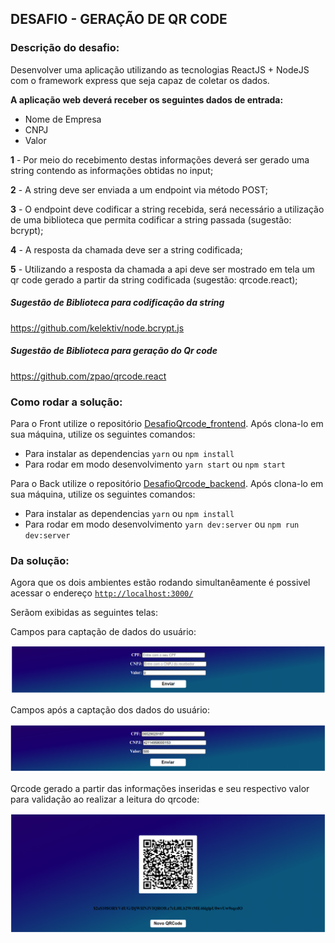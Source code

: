 ## DESAFIO - GERAÇÃO DE QR CODE

### Descrição do desafio: 
Desenvolver uma aplicação utilizando as tecnologias ReactJS + NodeJS com o framework express que seja capaz de coletar os dados.

**A aplicação web deverá receber os seguintes dados de entrada:** 

- Nome de Empresa
- CNPJ
- Valor

**1** - Por meio do recebimento destas informações deverá ser gerado uma string contendo as informações obtidas no input;

**2** - A string deve ser enviada a um endpoint via método POST;

**3** - O endpoint deve codificar a string recebida, será necessário a utilização de uma biblioteca que permita codificar a string passada (sugestão: bcrypt);

**4** - A resposta da chamada deve ser a string codificada;

**5** - Utilizando a resposta da chamada a api deve ser mostrado em tela um qr code gerado a partir da string codificada (sugestão: qrcode.react);


##### Sugestão de Biblioteca para codificação da string

https://github.com/kelektiv/node.bcrypt.js


##### Sugestão de Biblioteca para geração do Qr code

https://github.com/zpao/qrcode.react

### Como rodar a solução: 
Para o Front utilize o repositório [DesafioQrcode_frontend](https://github.com/DesafioQrcode/DesafioQrcode_frontend). Após clona-lo em sua máquina, utilize os seguintes comandos:

- Para instalar as dependencias `yarn` ou `npm install`
- Para rodar em modo desenvolvimento `yarn start` ou `npm start`

Para o Back utilize o repositório [DesafioQrcode_backend](https://github.com/DesafioQrcode/DesafioQrcode_backend). Após clona-lo em sua máquina, utilize os seguintes comandos:

- Para instalar as dependencias `yarn` ou `npm install`
- Para rodar em modo desenvolvimento `yarn dev:server` ou `npm run dev:server`

### Da solução: 
Agora que os dois ambientes estão rodando simultanêamente é possivel acessar o endereço [`http://localhost:3000/`](http://localhost:3000/)

Serãom exibidas as seguintes telas:

Campos para captação de dados do usuário:

<img src="./img/tela1.png"/>

Campos após a captação dos dados do usuário:

<img src="./img/tela2.png"/>

Qrcode gerado a partir das informações inseridas e seu respectivo valor para validação ao realizar a leitura do qrcode:

<img src="./img/tela3.png"/>